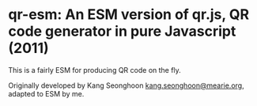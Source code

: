# qr-esm: An ESM version of qr.js, QR code generator in pure Javascript (2011)

This is a fairly ESM for producing QR code on the fly.

Originally developed by Kang Seonghoon <kang.seonghoon@mearie.org>, adapted to ESM by me. 
